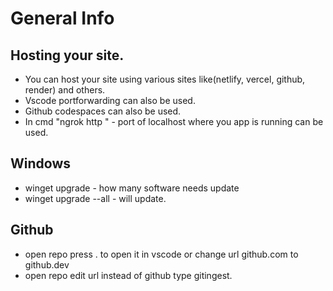 # General Info


## Hosting your site.
- You can host your site using various sites like(netlify, vercel, github, render) and others.
- Vscode portforwarding can also be used.
- Github codespaces can also be used.
- In cmd "ngrok http <port>" - port of localhost where you app is running can be used.


## Windows
- winget upgrade - how many software needs update
- winget upgrade --all - will update.


## Github

- open repo press . to open it in vscode or change url github.com to github.dev
- open repo edit url instead of github type gitingest.
